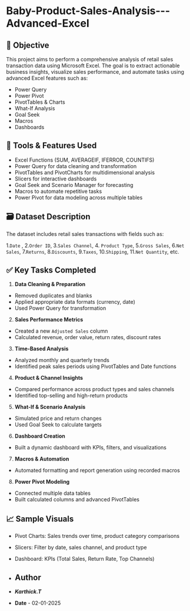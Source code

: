 # **Baby-Product-Sales-Analysis---Advanced-Excel**

## 🎯 Objective

This project aims to perform a comprehensive analysis of retail sales transaction data 
using Microsoft Excel.
The goal is to extract actionable business insights, visualize sales performance, and automate tasks using advanced Excel features such as:
- Power Query
- Power Pivot
- PivotTables & Charts
- What-If Analysis
- Goal Seek
- Macros
- Dashboards

## 🧰 Tools & Features Used

- Excel Functions (SUM, AVERAGEIF, IFERROR, COUNTIFS)
- Power Query for data cleaning and transformation
- PivotTables and PivotCharts for multidimensional analysis
- Slicers for interactive dashboards
- Goal Seek and Scenario Manager for forecasting
- Macros to automate repetitive tasks
- Power Pivot for data modeling across multiple tables



 ## 🗃️ Dataset Description

The dataset includes retail sales transactions with fields such as:

1.` Date `  ,
2.`Order ID`, 
3.`Sales Channel`,
4. `Product Type`, 
5.`Gross Sales`, 
6.`Net Sales`, 
7.`Returns`, 
8.`Discounts`,
9.`Taxes`, 
10.`Shipping`, 
11.`Net Quantity`, etc.

## ✅ Key Tasks Completed

 1. **Data Cleaning & Preparation**
- Removed duplicates and blanks
- Applied appropriate data formats (currency, date)
- Used Power Query for transformation

2. **Sales Performance Metrics**
- Created a new `Adjusted Sales` column
- Calculated revenue, order value, return rates, discount rates

 3. **Time-Based Analysis**
- Analyzed monthly and quarterly trends
- Identified peak sales periods using PivotTables and Date functions

4. **Product & Channel Insights**
- Compared performance across product types and sales channels
- Identified top-selling and high-return products

5. **What-If & Scenario Analysis**
- Simulated price and return changes
- Used Goal Seek to calculate targets

6. **Dashboard Creation**
- Built a dynamic dashboard with KPIs, filters, and visualizations

 7. **Macros & Automation**
- Automated formatting and report generation using recorded macros

 8. **Power Pivot Modeling**
- Connected multiple data tables
- Built calculated columns and advanced PivotTables

## 📈 Sample Visuals
 
- Pivot Charts: Sales trends over time, product category comparisons
- Slicers: Filter by date, sales channel, and product type
- Dashboard: KPIs (Total Sales, Return Rate, Top Channels)

- ## Author

- ***Karthick.T***
- **Date** - 02-01-2025



